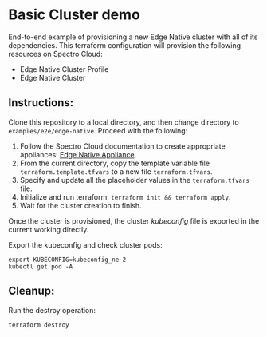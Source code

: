 # Basic Cluster demo

End-to-end example of provisioning a new Edge Native cluster with all of its dependencies. This terraform configuration
will provision the following resources on Spectro Cloud:
- Edge Native Cluster Profile
- Edge Native Cluster

## Instructions:

Clone this repository to a local directory, and then change directory to `examples/e2e/edge-native`. Proceed with the following:
1. Follow the Spectro Cloud documentation to create appropriate appliances:
[Edge Native Appliance](https://docs.spectrocloud.com/appliances).
2. From the current directory, copy the template variable file `terraform.template.tfvars` to a new file `terraform.tfvars`.
3. Specify and update all the placeholder values in the `terraform.tfvars` file.
4. Initialize and run terraform: `terraform init && terraform apply`.
5. Wait for the cluster creation to finish.

Once the cluster is provisioned, the cluster _kubeconfig_ file is exported in the current working directly.

Export the kubeconfig and check cluster pods:

```shell
export KUBECONFIG=kubeconfig_ne-2
kubectl get pod -A
```

## Cleanup:

Run the destroy operation:

```shell
terraform destroy
```
